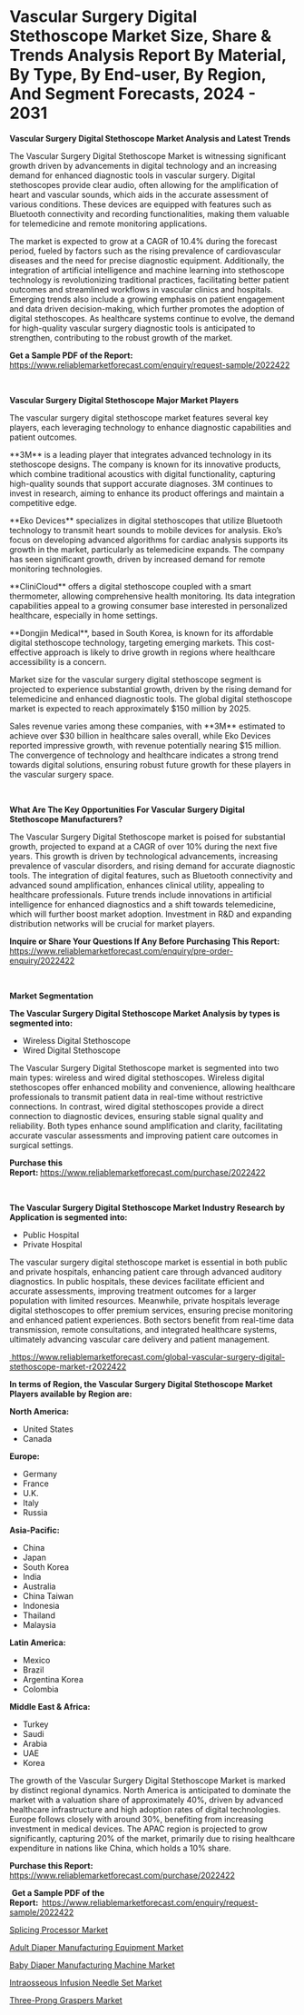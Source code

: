 <p><h1>Vascular Surgery Digital Stethoscope Market Size, Share & Trends Analysis Report By Material, By Type, By End-user, By Region, And Segment Forecasts, 2024 - 2031</h1></p><p><strong>Vascular Surgery Digital Stethoscope Market Analysis and Latest Trends</strong></p>
<p><p>The Vascular Surgery Digital Stethoscope Market is witnessing significant growth driven by advancements in digital technology and an increasing demand for enhanced diagnostic tools in vascular surgery. Digital stethoscopes provide clear audio, often allowing for the amplification of heart and vascular sounds, which aids in the accurate assessment of various conditions. These devices are equipped with features such as Bluetooth connectivity and recording functionalities, making them valuable for telemedicine and remote monitoring applications.</p><p>The market is expected to grow at a CAGR of 10.4% during the forecast period, fueled by factors such as the rising prevalence of cardiovascular diseases and the need for precise diagnostic equipment. Additionally, the integration of artificial intelligence and machine learning into stethoscope technology is revolutionizing traditional practices, facilitating better patient outcomes and streamlined workflows in vascular clinics and hospitals. Emerging trends also include a growing emphasis on patient engagement and data driven decision-making, which further promotes the adoption of digital stethoscopes. As healthcare systems continue to evolve, the demand for high-quality vascular surgery diagnostic tools is anticipated to strengthen, contributing to the robust growth of the market.</p></p>
<p><strong>Get a Sample PDF of the Report:&nbsp;</strong> <a href="https://www.reliablemarketforecast.com/enquiry/request-sample/2022422?utm_campaign=1082&utm_medium=2&utm_source=Github&utm_content=ia&utm_term=28102024&utm_id=vascular-surgery-digital-stethoscope">https://www.reliablemarketforecast.com/enquiry/request-sample/2022422</a></p>
<p>&nbsp;</p>
<p><strong>Vascular Surgery Digital Stethoscope Major Market Players</strong></p>
<p><p>The vascular surgery digital stethoscope market features several key players, each leveraging technology to enhance diagnostic capabilities and patient outcomes. </p><p>**3M** is a leading player that integrates advanced technology in its stethoscope designs. The company is known for its innovative products, which combine traditional acoustics with digital functionality, capturing high-quality sounds that support accurate diagnoses. 3M continues to invest in research, aiming to enhance its product offerings and maintain a competitive edge.</p><p>**Eko Devices** specializes in digital stethoscopes that utilize Bluetooth technology to transmit heart sounds to mobile devices for analysis. Eko’s focus on developing advanced algorithms for cardiac analysis supports its growth in the market, particularly as telemedicine expands. The company has seen significant growth, driven by increased demand for remote monitoring technologies.</p><p>**CliniCloud** offers a digital stethoscope coupled with a smart thermometer, allowing comprehensive health monitoring. Its data integration capabilities appeal to a growing consumer base interested in personalized healthcare, especially in home settings.</p><p>**Dongjin Medical**, based in South Korea, is known for its affordable digital stethoscope technology, targeting emerging markets. This cost-effective approach is likely to drive growth in regions where healthcare accessibility is a concern.</p><p>Market size for the vascular surgery digital stethoscope segment is projected to experience substantial growth, driven by the rising demand for telemedicine and enhanced diagnostic tools. The global digital stethoscope market is expected to reach approximately $150 million by 2025.</p><p>Sales revenue varies among these companies, with **3M** estimated to achieve over $30 billion in healthcare sales overall, while Eko Devices reported impressive growth, with revenue potentially nearing $15 million. The convergence of technology and healthcare indicates a strong trend towards digital solutions, ensuring robust future growth for these players in the vascular surgery space.</p></p>
<p>&nbsp;</p>
<p><strong>What Are The Key Opportunities For Vascular Surgery Digital Stethoscope Manufacturers?</strong></p>
<p><p>The Vascular Surgery Digital Stethoscope market is poised for substantial growth, projected to expand at a CAGR of over 10% during the next five years. This growth is driven by technological advancements, increasing prevalence of vascular disorders, and rising demand for accurate diagnostic tools. The integration of digital features, such as Bluetooth connectivity and advanced sound amplification, enhances clinical utility, appealing to healthcare professionals. Future trends include innovations in artificial intelligence for enhanced diagnostics and a shift towards telemedicine, which will further boost market adoption. Investment in R&D and expanding distribution networks will be crucial for market players.</p></p>
<p><strong>Inquire or Share Your Questions If Any Before Purchasing This Report:</strong> <a href="https://www.reliablemarketforecast.com/enquiry/pre-order-enquiry/2022422?utm_campaign=1082&utm_medium=2&utm_source=Github&utm_content=ia&utm_term=28102024&utm_id=vascular-surgery-digital-stethoscope">https://www.reliablemarketforecast.com/enquiry/pre-order-enquiry/2022422</a></p>
<p>&nbsp;</p>
<p><strong>Market Segmentation</strong></p>
<p><strong>The Vascular Surgery Digital Stethoscope Market Analysis by types is segmented into:</strong></p>
<p><ul><li>Wireless Digital Stethoscope</li><li>Wired Digital Stethoscope</li></ul></p>
<p><p>The Vascular Surgery Digital Stethoscope market is segmented into two main types: wireless and wired digital stethoscopes. Wireless digital stethoscopes offer enhanced mobility and convenience, allowing healthcare professionals to transmit patient data in real-time without restrictive connections. In contrast, wired digital stethoscopes provide a direct connection to diagnostic devices, ensuring stable signal quality and reliability. Both types enhance sound amplification and clarity, facilitating accurate vascular assessments and improving patient care outcomes in surgical settings.</p></p>
<p><strong>Purchase this Report:&nbsp;</strong><a href="https://www.reliablemarketforecast.com/purchase/2022422?utm_campaign=1082&utm_medium=2&utm_source=Github&utm_content=ia&utm_term=28102024&utm_id=vascular-surgery-digital-stethoscope">https://www.reliablemarketforecast.com/purchase/2022422</a></p>
<p>&nbsp;</p>
<p><strong>The Vascular Surgery Digital Stethoscope Market Industry Research by Application is segmented into:</strong></p>
<p><ul><li>Public Hospital</li><li>Private Hospital</li></ul></p>
<p><p>The vascular surgery digital stethoscope market is essential in both public and private hospitals, enhancing patient care through advanced auditory diagnostics. In public hospitals, these devices facilitate efficient and accurate assessments, improving treatment outcomes for a larger population with limited resources. Meanwhile, private hospitals leverage digital stethoscopes to offer premium services, ensuring precise monitoring and enhanced patient experiences. Both sectors benefit from real-time data transmission, remote consultations, and integrated healthcare systems, ultimately advancing vascular care delivery and patient management.</p></p>
<p><a href="https://www.reliablemarketforecast.com/global-vascular-surgery-digital-stethoscope-market-r2022422?utm_campaign=1082&utm_medium=2&utm_source=Github&utm_content=ia&utm_term=28102024&utm_id=vascular-surgery-digital-stethoscope">&nbsp;https://www.reliablemarketforecast.com/global-vascular-surgery-digital-stethoscope-market-r2022422</a></p>
<p><strong>In terms of Region, the Vascular Surgery Digital Stethoscope Market Players available by Region are:</strong></p>
<p>
    <p> <strong> North America: </strong>
        <ul>
            <li>United States</li>
            <li>Canada</li>
        </ul>
        </p> 
    <p> <strong> Europe: </strong>
        <ul>
            <li>Germany</li>
            <li>France</li>
            <li>U.K.</li>
            <li>Italy</li>
            <li>Russia</li>
        </ul>
        </p> 
    <p> <strong> Asia-Pacific: </strong>
        <ul>
            <li>China</li>
            <li>Japan</li>
            <li>South Korea</li>
            <li>India</li>
            <li>Australia</li>
            <li>China Taiwan</li>
            <li>Indonesia</li>
            <li>Thailand</li>
            <li>Malaysia</li>
        </ul>
        </p> 
    <p> <strong> Latin America: </strong>
        <ul>
            <li>Mexico</li>
            <li>Brazil</li>
            <li>Argentina Korea</li>
            <li>Colombia</li>
        </ul>
        </p> 
    <p> <strong> Middle East & Africa: </strong>
        <ul>
            <li>Turkey</li>
            <li>Saudi</li>
            <li>Arabia</li>
            <li>UAE</li>
            <li>Korea</li>
        </ul>
    </p>
    </p>
<p><p>The growth of the Vascular Surgery Digital Stethoscope Market is marked by distinct regional dynamics. North America is anticipated to dominate the market with a valuation share of approximately 40%, driven by advanced healthcare infrastructure and high adoption rates of digital technologies. Europe follows closely with around 30%, benefiting from increasing investment in medical devices. The APAC region is projected to grow significantly, capturing 20% of the market, primarily due to rising healthcare expenditure in nations like China, which holds a 10% share.</p></p>
<p><strong>Purchase this Report: </strong><a href="https://www.reliablemarketforecast.com/purchase/2022422?utm_campaign=1082&utm_medium=2&utm_source=Github&utm_content=ia&utm_term=28102024&utm_id=vascular-surgery-digital-stethoscope">https://www.reliablemarketforecast.com/purchase/2022422</a></p>
<p>&nbsp;<strong>Get a Sample PDF of the Report:&nbsp;&nbsp;</strong><a href="https://www.reliablemarketforecast.com/enquiry/request-sample/2022422?utm_campaign=1082&utm_medium=2&utm_source=Github&utm_content=ia&utm_term=28102024&utm_id=vascular-surgery-digital-stethoscope">https://www.reliablemarketforecast.com/enquiry/request-sample/2022422</a></p>
<p><strong></strong></p>
<p><p><a href="https://github.com/marcouhbmammoc/Market-Research-Report-List-1/blob/main/splicing-processor-market.md?utm_campaign=1082&utm_medium=2&utm_source=Github&utm_content=ia&utm_term=28102024&utm_id=vascular-surgery-digital-stethoscope">Splicing Processor Market</a></p><p><a href="https://issuu.com/reportprime-2/docs/adult-diaper-manufacturing-equipmen_650dac712e2cba?utm_campaign=1082&utm_medium=2&utm_source=Github&utm_content=ia&utm_term=28102024&utm_id=vascular-surgery-digital-stethoscope">Adult Diaper Manufacturing Equipment Market</a></p><p><a href="https://issuu.com/reportprime-2/docs/baby-diaper-manufacturing-machine-m_ff9177d0bafb1d?utm_campaign=1082&utm_medium=2&utm_source=Github&utm_content=ia&utm_term=28102024&utm_id=vascular-surgery-digital-stethoscope">Baby Diaper Manufacturing Machine Market</a></p><p><a href="https://www.linkedin.com/pulse/global-intraosseous-infusion-needle-set-107-cagr-forecast-itzke?utm_campaign=1082&utm_medium=2&utm_source=Github&utm_content=ia&utm_term=28102024&utm_id=vascular-surgery-digital-stethoscope">Intraosseous Infusion Needle Set Market</a></p><p><a href="https://www.linkedin.com/pulse/three-prong-graspers-market-maturity-analysis-regional-disparities-qaige?utm_campaign=1082&utm_medium=2&utm_source=Github&utm_content=ia&utm_term=28102024&utm_id=vascular-surgery-digital-stethoscope">Three-Prong Graspers Market</a></p></p>